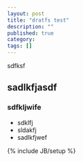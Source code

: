 ```yaml
---
layout: post
title: "dratfs test"
description: ""
published: true
category: 
tags: []
---
```


sdfksf

## sadlkfjasdf

### sdfkljwife

 - sdklfj
 - sldakfj
 - sadlkfjwef
 

{% include JB/setup %}
